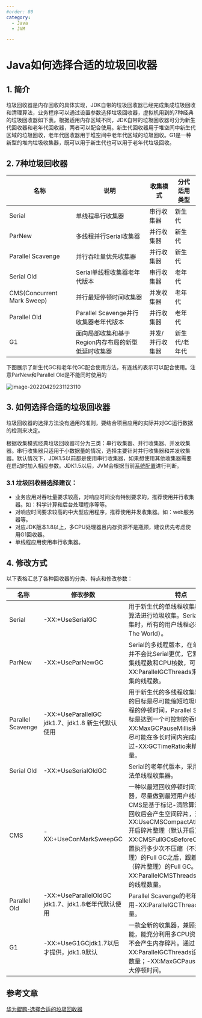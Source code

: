 ```yaml
---
#order: 80
category:
  - Java
  - JVM

---
```


# Java如何选择合适的垃圾回收器

## 1. 简介

垃圾回收器是内存回收的具体实现，JDK自带的垃圾回收器已经完成集成垃圾回收和清理算法，业务程序可以通过设置参数选择垃圾回收器，虚拟机用到的7种经典的垃圾回收器如下表。根据适用内存区域不同，JDK自带的垃圾回收器可分为新生代回收器和老年代回收器，两者可以配合使用。新生代回收器用于堆空间中新生代区域的垃圾回收，老年代回收器用于堆空间中老年代区域的垃圾回收。G1是一种新型的堆内垃圾收集器，既可以用于新生代也可以用于老年代垃圾回收。

## 2. 7种垃圾回收器

| 名称                       | 说明                                               | 收集模式        | 分代适用类型  |
| -------------------------- | -------------------------------------------------- | --------------- | ------------- |
| Serial                     | 单线程串行收集器                                   | 串行收集器      | 新生代        |
| ParNew                     | 多线程并行Serial收集器                             | 并行收集器      | 新生代        |
| Parallel Scavenge          | 并行吞吐量优先收集器                               | 并行收集器      | 新生代        |
| Serial Old                 | Serial单线程收集器老年代版本                       | 串行收集器      | 老年代        |
| CMS(Concurrent Mark Sweep) | 并行最短停顿时间收集器                             | 并发收集器      | 老年代        |
| Parallel Old               | Parallel Scavenge并行收集器老年代版本              | 并行收集器      | 老年代        |
| G1                         | 面向局部收集和基于Region内存布局的新型低延时收集器 | 并发/并行收集器 | 新生代/老年代 |

下图展示了新生代GC和老年代GC配合使用方法，有连线的表示可以配合使用。注意ParNew和Parallel Old是不能同时使用的

![image-20220429231123110](https://abelsun-1256449468.cos.ap-beijing.myqcloud.com/image/image-20220429231123110.png)

## 3. 如何选择合适的垃圾回收器

垃圾回收器的选择方法没有通用的准则，要结合项目应用的实际并对GC运行数据的检测来决定。

根据收集模式经典垃圾回收器可分为三类：串行收集器、并行收集器、并发收集器。串行收集器只适用于小数据量的情况，选择主要针对并行收集器和并发收集器。默认情况下，JDK1.5以前都是使用串行收集器，如果想使用其他收集器需要在启动时加入相应参数。JDK1.5以后，JVM会根据当前[系统配置](http://java.sun.com/j2se/1.5.0/docs/guide/vm/server-class.html)进行判断。

### 3.1 垃圾回收器选择建议：

- 业务应用对吞吐量要求较高，对响应时间没有特别要求的，推荐使用并行收集器。如：科学计算和后台处理程序等等。
- 对响应时间要求较高的中大型应用程序，推荐使用并发收集器。如：web服务器等。
- 对应JDK版本1.8以上，多CPU处理器且内存资源不是瓶颈，建议优先考虑使用G1回收器。
- 单线程应用使用串行收集器。

## 4. 修改方式

以下表格汇总了各种回收器的分类、特点和修改参数：

| 名称              | 修改参数                                           | 特点                                                         |
| ----------------- | -------------------------------------------------- | ------------------------------------------------------------ |
| Serial            | -XX:+UseSerialGC                                   | 用于新生代的单线程收集器，采用复制算法进行垃圾收集。Serial 进行垃圾收集时，所有的用户线程必须暂停（Stop The World）。 |
| ParNew            | -XX:+UseParNewGC                                   | Serial的多线程版本，在单核CPU环境并不会比Serial更优，它默认开启的收集线程数和CPU核数，可以通过-XX:ParallelGCThreads来设置垃圾收集的线程数。 |
| Parallel Scavenge | -XX:+UseParallelGC jdk1.7、jdk1.8 新生代默认使用   | 用于新生代的多线程收集器，ParNew的目标是尽可能缩短垃圾收集时用户线程的停顿时间，Parallel Scavenge的目标是达到一个可控制的吞吐量。通过-XX:MaxGCPauseMillis来设置收集器尽可能在多长时间内完成内存回收，通过-XX:GCTimeRatio来精确控制吞吐量。 |
| Serial Old        | -XX:+UseSerialOldGC                                | Serial的老年代版本，采用标记-整理算法单线程收集器。          |
| CMS               | -XX:+UseConMarkSweepGC                             | 一种以最短回收停顿时间为目标的收集器，尽量做到最短用户线程停顿时间。CMS是基于标记-清除算法，所以垃圾回收后会产生空间碎片，通过-XX:UseCMSCompactAtFullCollection开启碎片整理（默认开启）。用-XX:CMSFullGCsBeforeCompaction设置执行多少次不压缩（不进行碎片整理）的Full GC之后，跟着来一次带压缩（碎片整理）的Full GC。-XX:ParallelCMSThreads：设定CMS的线程数量。 |
| Parallel Old      | -XX:+UseParallelOldGC jdk1.7、jdk1.8老年代默认使用 | Parallel Scavenge的老年代版本，使用-XX:ParallelGCThreads限制线程数量。 |
| G1                | -XX:+UseG1GCjdk1.7以后才提供，jdk1.9默认           | 一款全新的收集器，兼顾并行和并发功能，能充分利用多CPU资源，运行期间不会产生内存碎片。通过-XX:ParallelGCThreads设置限制线程数量；-XX:MaxGCPauseMillis设置最大停顿时间。 |

## 参考文章

[华为鲲鹏-选择合适的垃圾回收器](https://support.huaweicloud.com/tuningtip-kunpenggrf/kunpengtuning_12_0064.html)